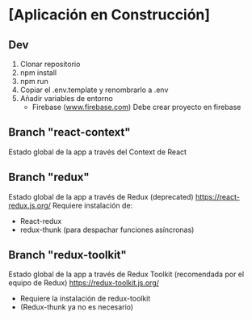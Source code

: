 # [Aplicación en Construcción]

## Dev

1. Clonar repositorio
2. npm install
3. npm run
4. Copiar el .env.template y renombrarlo a .env
5. Añadir variables de entorno
   - Firebase (www.firebase.com) Debe crear proyecto en firebase

## Branch "react-context"
Estado global de la app a través del Context de React

## Branch "redux"
Estado global de la app a través de Redux (deprecated) https://react-redux.js.org/
Requiere instalación de:
 - React-redux 
 - redux-thunk (para despachar funciones asíncronas)

## Branch "redux-toolkit"
Estado global de la app a través de Redux Toolkit (recomendada por el equipo de Redux) https://redux-toolkit.js.org/
 - Requiere la instalación de redux-toolkit 
 - (Redux-thunk ya no es necesario)